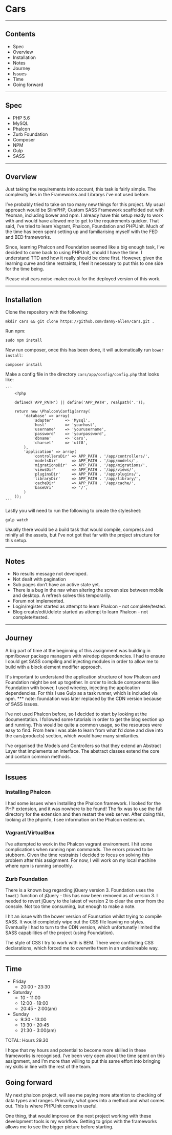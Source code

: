 # Cars

---

## Contents

* Spec
* Overview
* Installation
* Notes
* Journey
* Issues
* Time
* Going forward

---


## Spec

* PHP 5.6
* MySQL
* Phalcon
* Zurb Foundation
* Composer
* NPM
* Gulp
* SASS

---

## Overview

Just taking the requirements into account, this task is fairly simple. The complexity lies in the Frameworks and Librarys i've not used before.

I’ve probably tried to take on too many new things for this project. My usual approach would be SlimPHP, Custom SASS Framework scaffolded out with Yeoman, including bower and npm. I already have this setup ready to work with and would have allowed me to get to the requirements quicker. That said, I’ve tried to learn Vagrant, Phalcon, Foundation and PHPUnit. Much of the time has been spent setting up and familiarising myself with the FED and BED frameworks.

Since, learning Phalcon and Foundation seemed like a big enough task, I’ve decided to come back to using PHPUnit, should I have the time. I understand TTD and how it really should be done first. However, given the learning curve and time restraints, I feel it necessary to put this to one side for the time being.

Please visit cars.noise-maker.co.uk for the deployed version of this work.

---


## Installation

Clone the repository with the following:

```mkdir cars && git clone https://github.com/danny-allen/cars.git .```

Run npm:

```sudo npm install```

Now run composer, once this has been done, it will automatically run `bower install`:

```composer install```

Make a config file in the directory `cars/app/config/config.php` that looks like:

	```
		<?php

		defined('APP_PATH') || define('APP_PATH', realpath('.'));

		return new \Phalcon\Config(array(
		    'database' => array(
		        'adapter'     => 'Mysql',
		        'host'        => 'yourhost',
		        'username'    => 'yourusername',
		        'password'    => 'yourpassword',
		        'dbname'      => 'cars',
		        'charset'     => 'utf8',
		    ),
		    'application' => array(
		        'controllersDir' => APP_PATH . '/app/controllers/',
		        'modelsDir'      => APP_PATH . '/app/models/',
		        'migrationsDir'  => APP_PATH . '/app/migrations/',
		        'viewsDir'       => APP_PATH . '/app/views/',
		        'pluginsDir'     => APP_PATH . '/app/plugins/',
		        'libraryDir'     => APP_PATH . '/app/library/',
		        'cacheDir'       => APP_PATH . '/app/cache/',
		        'baseUri'        => '/',
		    )
		));
	```

Lastly you will need to run the following to create the stylesheet:

```gulp watch```

Usually there would be a build task that would compile, compress and minify all the assets, but I've not got that far with the project structure for this setup.


---


## Notes

* No results message not developed.
* Not dealt with pagination
* Sub pages don’t have an active state yet.
* There is a bug in the nav when altering the screen size between mobile and desktop. A refresh solves this temporarily.
* Forum not implemented.
* Login/register started as attempt to learn Phalcon - not complete/tested.
* Blog create/edit/delete started as attempt to learn Phalcon - not complete/tested.



---


## Journey

A big part of time at the beginning of this assignment was building in npm/bower package managers with wiredep dependencies. I had to ensure I could get SASS compiling and injecting modules in order to allow me to build with a block element modifier approach.

It's important to understand the application structure of how Phalcon and Foundation might be set up together. In order to include components like Foundation with bower, I used wiredep, injecting the application dependencies. For this I use Gulp as a task runner, which is included via npm. *** note: foundation was later replaced by the CDN version because of SASS issues.

I've not used Phalcon before, so I decided to start by looking at the documentation. I followed some tutorials in order to get the blog section up and running. This would be quite a common usage, so the resources were easy to find. From here I was able to learn from what I’d done and dive into the cars(products) section, which would have many similarities.

I've organised the Models and Controllers so that they extend an Abstract Layer that implements an interface. The abstract classes extend the core and contain common methods.


---


## Issues

### Installing Phalcon

I had some issues when installing the Phalcon framework. I looked for the PHP extension, and it was nowhere to be found! The fix was to use the full directory for the extension and then restart the web server. After doing this, looking at the phpinfo, I see information on the Phalcon extension.


### Vagrant/VirtualBox

I've attempted to work in the Phalcon vagrant environment. I hit some complications when running npm commands. The errors proved to be stubborn. Given the time restraints I decided to focus on solving this problem after this assignment. For now, I will work on my local machine where npm is running smoothly.


### Zurb Foundation

There is a known bug regarding jQuery version 3. Foundation uses the `load()` function of jQuery - this has now been removed as of version 3. I needed to revert jQuery to the latest of version 2 to clear the error from the console. Not too time consuming, but enough to make a note.

I hit an issue with the bower version of Founsation whilst trying to compile SASS. It would completely wipe out the CSS file leaving no styles. Eventually I had to turn to the CDN version, which unfortunatly limited the SASS capabilities of the project (using Foundation).

The style of CSS I try to work with is BEM. There were conflicting CSS declarations, which forced me to overwrite them in an undesireable way.


---


## Time

* Friday
	+ 20:00 - 23:30
* Saturday
	+ 10 - 11:00
	+ 12:00 - 18:00
	+ 20:45 - 2:00(am)
* Sunday
	+ 9:30 - 13:00
	+ 13:30 - 20:45
	+ 21:30 - 3:00(am)

TOTAL: Hours 29.30

I hope that my hours and potential to become more skilled in these frameworks is recognised. I’ve been very open about the time spent on this assignment, and I’m more than willing to put this same effort into bringing my skills in line with the rest of the team.


## Going forward

My next phalcon project, will see me paying more attention to checking of data types and ranges. Primarily, what goes into a method and what comes out. This is where PHPUnit comes in useful.

One thing, that would improve on the next project working with these development tools is my workflow. Getting to grips with the frameworks allows me to see the bigger picture before starting. 


